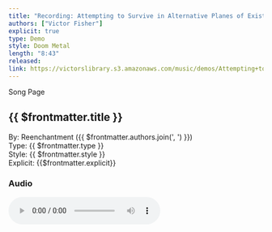```yaml
---
title: "Recording: Attempting to Survive in Alternative Planes of Existence"
authors: ["Victor Fisher"]
explicit: true
type: Demo  
style: Doom Metal
length: "8:43"
released:
link: https://victorslibrary.s3.amazonaws.com/music/demos/Attempting+to+Survive+in+Alternative+Planes+of+Existence.mp3
---
```


<g-link to="/28">Song Page</g-link>

## {{ $frontmatter.title }}

By: <g-link to="/16">Reenchantment</g-link> ({{ $frontmatter.authors.join(', ') }})  
Type: {{ $frontmatter.type }}  
Style: {{ $frontmatter.style }}  
Explicit: {{$frontmatter.explicit}}

### Audio

<audio controls controlsList="nodownload">
  <source :src="$frontmatter.link" type="audio/mpeg">
Your browser does not support the audio element.
</audio>
